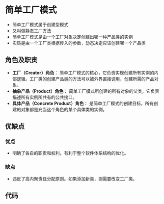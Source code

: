# 简单工厂模式

- 简单工厂模式属于创建型模式
- 又叫做静态工厂方法
- 简单工厂模式是由一个工厂对象决定创建出哪一种产品类的实例
- 实质是由一个工厂类根据传入的参数，动态决定应该创建哪一个产品类

## 角色及职责

- **工厂（Creator）角色**： 简单工厂模式的核心，它负责实现创建所有实例的内部逻辑。工厂类的创建产品类的方法可以被外界直接调用，创建所需的产品对象。
- **抽象产品（Product）角色**： 简单工厂模式所创建的所有对象的父类，它负责描述所有实例所共有的公共接口。
- **具体产品（Concrete Product）角色**： 是简单工厂模式的创建目标，所有创建的对象都是充当这个角色的某个具体类的实例。

## 优缺点

### 优点

- 明确了各自的职责和权利，有利于整个软件体系结构的优化。

### 缺点

- 违反了高内聚责任分配原则。如果添加新类，则需要改变工厂类。

## 代码

```java

```

